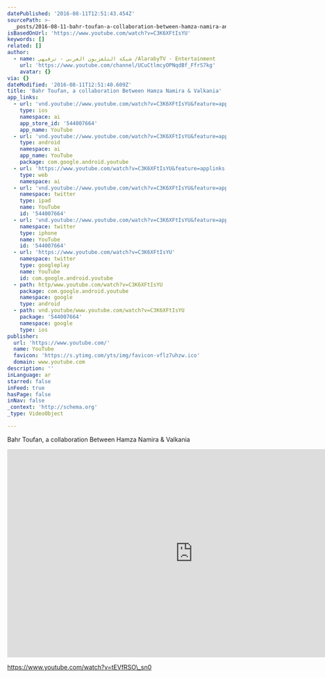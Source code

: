 ```yaml
---
datePublished: '2016-08-11T12:51:43.454Z'
sourcePath: >-
  _posts/2016-08-11-bahr-toufan-a-collaboration-between-hamza-namira-and-valkania.md
isBasedOnUrl: 'https://www.youtube.com/watch?v=C3K6XFtIsYU'
keywords: []
related: []
author:
  - name: شبكة التلفزيون العربي - ترفيهي /AlarabyTV - Entertainment
    url: 'https://www.youtube.com/channel/UCuCtlmcyOPNqdBf_FfrS7kg'
    avatar: {}
via: {}
dateModified: '2016-08-11T12:51:40.609Z'
title: 'Bahr Toufan, a collaboration Between Hamza Namira & Valkania'
app_links:
  - url: 'vnd.youtube://www.youtube.com/watch?v=C3K6XFtIsYU&feature=applinks'
    type: ios
    namespace: ai
    app_store_id: '544007664'
    app_name: YouTube
  - url: 'vnd.youtube://www.youtube.com/watch?v=C3K6XFtIsYU&feature=applinks'
    type: android
    namespace: ai
    app_name: YouTube
    package: com.google.android.youtube
  - url: 'https://www.youtube.com/watch?v=C3K6XFtIsYU&feature=applinks'
    type: web
    namespace: ai
  - url: 'vnd.youtube://www.youtube.com/watch?v=C3K6XFtIsYU&feature=applinks'
    namespace: twitter
    type: ipad
    name: YouTube
    id: '544007664'
  - url: 'vnd.youtube://www.youtube.com/watch?v=C3K6XFtIsYU&feature=applinks'
    namespace: twitter
    type: iphone
    name: YouTube
    id: '544007664'
  - url: 'https://www.youtube.com/watch?v=C3K6XFtIsYU'
    namespace: twitter
    type: googleplay
    name: YouTube
    id: com.google.android.youtube
  - path: http/www.youtube.com/watch?v=C3K6XFtIsYU
    package: com.google.android.youtube
    namespace: google
    type: android
  - path: vnd.youtube/www.youtube.com/watch?v=C3K6XFtIsYU
    package: '544007664'
    namespace: google
    type: ios
publisher:
  url: 'https://www.youtube.com/'
  name: YouTube
  favicon: 'https://s.ytimg.com/yts/img/favicon-vflz7uhzw.ico'
  domain: www.youtube.com
description: ''
inLanguage: ar
starred: false
inFeed: true
hasPage: false
inNav: false
_context: 'http://schema.org'
_type: VideoObject

---
```

Bahr Toufan, a collaboration Between Hamza Namira & Valkania

<iframe src="https://cdn.embedly.com/widgets/media.html?src=https%3A%2F%2Fwww.youtube.com%2Fembed%2FC3K6XFtIsYU%3Ffeature%3Doembed&amp;url=http%3A%2F%2Fwww.youtube.com%2Fwatch%3Fv%3DC3K6XFtIsYU&amp;image=https%3A%2F%2Fi.ytimg.com%2Fvi%2FC3K6XFtIsYU%2Fhqdefault.jpg&amp;key=b7d04c9b404c499eba89ee7072e1c4f7&amp;type=text%2Fhtml&amp;schema=youtube" width="854" height="480" scrolling="no" frameborder="0" allowfullscreen="" style=""></iframe>

https://www.youtube.com/watch?v=tEVfRSO\_sn0